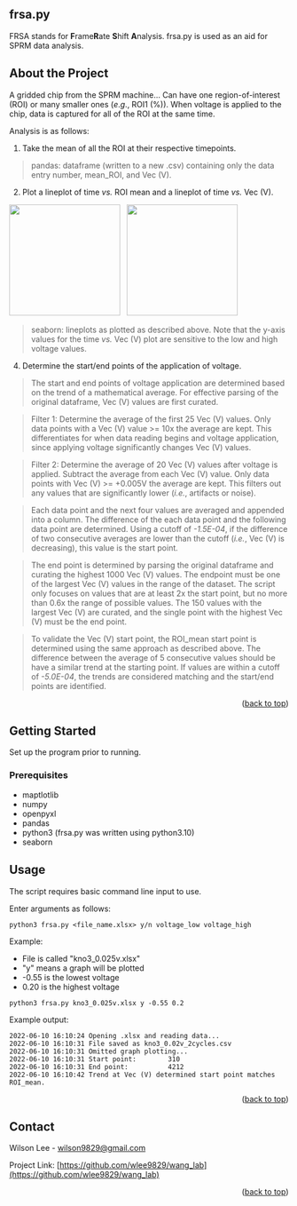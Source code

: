 <div id="top"></div>

<!-- PROJECT NAME -->
## frsa.py
FRSA stands for **F**rame**R**ate **S**hift **A**nalysis. 
frsa.py is used as an aid for SPRM data analysis.

<!-- ABOUT THE PROJECT -->
## About the Project

A gridded chip from the SPRM machine...
Can have one region-of-interest (ROI) or many smaller ones (_e_._g_., ROI1 (%)). 
When voltage is applied to the chip, data is captured for all of the ROI at the same time.

Analysis is as follows:

1. Take the mean of all the ROI at their respective timepoints.

> pandas: dataframe (written to a new .csv) containing only the data entry number, mean_ROI, and Vec (V).

2. Plot a lineplot of time _vs._ ROI mean and a lineplot of time _vs._ Vec (V).

<p float="left">
    <img src="https://github.com/wlee9829/wang_lab/blob/main/kno3_0.02v_2cycles_ROI_mean.png" width="200"/>
    &nbsp
    <img src="https://github.com/wlee9829/wang_lab/blob/main/kno3_0.02v_2cycles_Vec.png" width="200"/>

> seaborn: lineplots as plotted as described above. Note that the y-axis values for the time _vs._ Vec (V) plot are sensitive to the low and high voltage values.

4. Determine the start/end points of the application of voltage.

> The start and end points of voltage application are determined based on the trend of a mathematical average.
> For effective parsing of the original dataframe, Vec (V) values are first curated.

> Filter 1: Determine the average of the first 25 Vec (V) values. Only data points with a Vec (V) value >= 10x the average are kept. This differentiates for when data reading begins and voltage application, since applying voltage significantly changes Vec (V) values.

> Filter 2: Determine the average of 20 Vec (V) values after voltage is applied. Subtract the average from each Vec (V) value. Only data points with Vec (V) >= +0.005V the average are kept. This filters out any values that are significantly lower (_i.e._, artifacts or noise). 

> Each data point and the next four values are averaged and appended into a column. The difference of the each data point and the following data point are determined. Using a cutoff of _-1.5E-04_, if the difference of two consecutive averages are lower than the cutoff (_i.e._, Vec (V) is decreasing), this value is the start point.

> The end point is determined by parsing the original dataframe and curating the highest 1000 Vec (V) values. The endpoint must be one of the largest Vec (V) values in the range of the dataset. The script only focuses on values that are at least 2x the start point, but no more than 0.6x the range of possible values. The 150 values with the largest Vec (V) are curated, and the single point with the highest Vec (V) must be the end point.
   
> To validate the Vec (V) start point, the ROI_mean start point is determined using the same  approach as described above. The difference between the average of 5 consecutive values should be have a similar trend at the starting point. If values are within a cutoff of _-5.0E-04_, the trends are considered matching and the start/end points are identified.
    
<p align="right">(<a href="#top">back to top</a>)</p>

<!-- GETTING STARTED -->
## Getting Started
Set up the program prior to running.

### Prerequisites

* maptlotlib
* numpy
* openpyxl
* pandas
* python3 (frsa.py was written using python3.10)
* seaborn

<!-- USAGE EXAMPLES -->
## Usage

The script requires basic command line input to use. 

Enter arguments as follows:
```
python3 frsa.py <file_name.xlsx> y/n voltage_low voltage_high
```

Example:
* File is called "kno3_0.025v.xlsx"
* "y" means a graph will be plotted
* -0.55 is the lowest voltage
* 0.20 is the highest voltage
```
python3 frsa.py kno3_0.025v.xlsx y -0.55 0.2
```

Example output:
```
2022-06-10 16:10:24 Opening .xlsx and reading data...
2022-06-10 16:10:31 File saved as kno3_0.02v_2cycles.csv
2022-06-10 16:10:31 Omitted graph plotting...
2022-06-10 16:10:31 Start point:        310
2022-06-10 16:10:31 End point:          4212
2022-06-10 16:10:42 Trend at Vec (V) determined start point matches ROI_mean.
```
<p align="right">(<a href="#top">back to top</a>)</p>


<!-- CONTACT -->
## Contact

Wilson Lee - wilson9829@gmail.com

Project Link: [https://github.com/wlee9829/wang_lab](https://github.com/wlee9829/wang_lab)
<p align="right">(<a href="#top">back to top</a>)</p>

